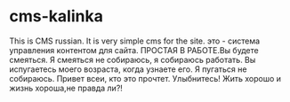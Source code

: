 # cms-kalinka
This is CMS russian. It is very simple cms for the site. это - система управления контентом для сайта. ПРОСТАЯ В РАБОТЕ.Вы будете смеяться. Я смеяться не собираюсь, я собираюсь работать. Вы испугаетесь моего возраста, когда узнаете его. Я пугаться не собираюсь. Привет всеи, кто это прочтет. Улыбнитесь! Жить хорошо и жизнь хороша,не правда ли?!
